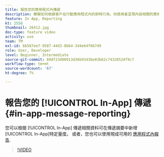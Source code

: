 ```yaml
---
title: 報告您的應用程式內傳遞
description: 瞭解如何根據客戶在行動應用程式內的即時行為，向使用者呈現內容相關的應用程式內訊息。
feature: In App, Reporting
kt: 2558
thumbnail: 26412.jpg
doc-type: feature video
activity: use
team: TM
exl-id: bb587ee7-9587-44d3-8bb4-3d4e64f66749
role: User, Developer
level: Beginner, Intermediate
source-git-commit: 89df23d00913d36b93d3be03b62c74320524f9c7
workflow-type: tm+mt
source-wordcount: '67'
ht-degree: 7%

---
```


# 報告您的 [!UICONTROL In-App] 傳遞 {#in-app-message-reporting}

您可以檢閱 [!UICONTROL In-App] 傳遞相關資料可在傳遞摘要中新增 [!UICONTROL In-App]特定量度。 或者，您也可以使用現成可用的 [應用程式內報告](https://experienceleague.adobe.com/docs/campaign-standard/using/reporting/list-of-reports/in-app-report.html?lang=en).

>[!VIDEO](https://video.tv.adobe.com/v/26412?quality=12&learn=on)
